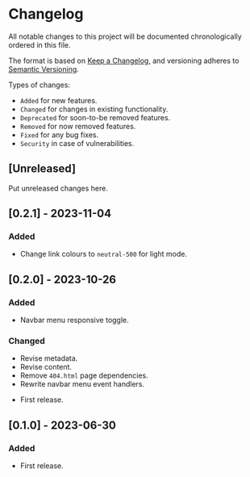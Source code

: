 # Changelog
All notable changes to this project will be documented chronologically ordered
in this file.

The format is based on [Keep a Changelog](https://keepachangelog.com/en/1.0.0/),
and versioning adheres to [Semantic Versioning](https://semver.org/spec/v2.0.0.html).

Types of changes:
* `Added` for new features.
* `Changed` for changes in existing functionality.
* `Deprecated` for soon-to-be removed features.
* `Removed` for now removed features.
* `Fixed` for any bug fixes.
* `Security` in case of vulnerabilities.

## [Unreleased]
Put unreleased changes here.

## [0.2.1] - 2023-11-04
### Added
- Change link colours to `neutral-500` for light mode.

## [0.2.0] - 2023-10-26
### Added
- Navbar menu responsive toggle.

### Changed
- Revise metadata.
- Revise content.
- Remove `404.html` page dependencies.
- Rewrite navbar menu event handlers.

* First release.
## [0.1.0] - 2023-06-30
### Added
- First release.